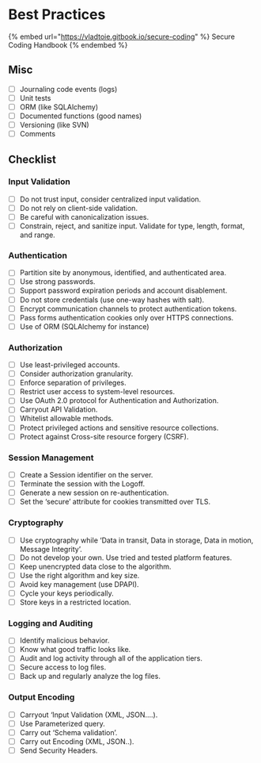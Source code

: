 # Best Practices

{% embed url="https://vladtoie.gitbook.io/secure-coding" %}
Secure Coding Handbook
{% endembed %}

## Misc

* [ ] Journaling code events (logs)
* [ ] Unit tests
* [ ] ORM (like SQLAlchemy)
* [ ] Documented functions (good names)
* [ ] Versioning (like SVN)
* [ ] Comments

## Checklist

### Input Validation

* [ ] Do not trust input, consider centralized input validation.
* [ ] Do not rely on client-side validation.
* [ ] Be careful with canonicalization issues.
* [ ] Constrain, reject, and sanitize input. Validate for type, length, format, and range.

### Authentication

* [ ] Partition site by anonymous, identified, and authenticated area.
* [ ] Use strong passwords.
* [ ] Support password expiration periods and account disablement.
* [ ] Do not store credentials (use one-way hashes with salt).
* [ ] Encrypt communication channels to protect authentication tokens.
* [ ] Pass forms authentication cookies only over HTTPS connections.
* [ ] Use of ORM (SQLAlchemy for instance)

### Authorization

* [ ] Use least-privileged accounts.
* [ ] Consider authorization granularity.
* [ ] Enforce separation of privileges.
* [ ] Restrict user access to system-level resources.
* [ ] Use OAuth 2.0 protocol for Authentication and Authorization.
* [ ] Carryout API Validation.
* [ ] Whitelist allowable methods.
* [ ] Protect privileged actions and sensitive resource collections.
* [ ] Protect against Cross-site resource forgery (CSRF).

### Session Management

* [ ] Create a Session identifier on the server.
* [ ] Terminate the session with the Logoff.
* [ ] Generate a new session on re-authentication.
* [ ] Set the ‘secure’ attribute for cookies transmitted over TLS.

### Cryptography

* [ ] Use cryptography while ‘Data in transit, Data in storage, Data in motion, Message Integrity’.
* [ ] Do not develop your own. Use tried and tested platform features.
* [ ] Keep unencrypted data close to the algorithm.
* [ ] Use the right algorithm and key size.
* [ ] Avoid key management (use DPAPI).
* [ ] Cycle your keys periodically.
* [ ] Store keys in a restricted location.

### Logging and Auditing

* [ ] Identify malicious behavior.
* [ ] Know what good traffic looks like.
* [ ] Audit and log activity through all of the application tiers.
* [ ] Secure access to log files.
* [ ] Back up and regularly analyze the log files.

### Output Encoding

* [ ] Carryout ‘Input Validation (XML, JSON….).
* [ ] Use Parameterized query.
* [ ] Carry out ‘Schema validation’.
* [ ] Carry out Encoding (XML, JSON..).
* [ ] Send Security Headers.
